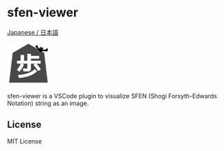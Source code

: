 # sfen-viewer

[Japanese / 日本語](README.jp.md)

<img src="image/sfen-viewer.png" width="100px">

sfen-viewer is a VSCode plugin to visualize SFEN (Shogi Forsyth-Edwards Notation) string as an image.

## License

MIT License
